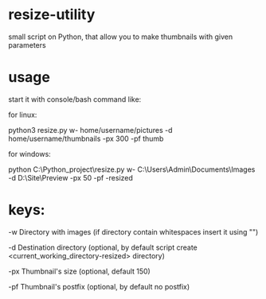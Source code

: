 # resize-utility
small script on Python, that allow you to make thumbnails with given parameters

# usage
start it with console/bash command like:

for linux:

python3 resize.py w- home/username/pictures -d home/username/thumbnails -px 300 -pf thumb

for windows:

python C:\Python_project\resize.py w- C:\Users\Admin\Documents\Images -d D:\Site\Preview -px 50 -pf -resized

# keys:

-w Directory with images (if directory contain whitespaces insert it using "")

-d Destination directory (optional, by default script create <current_working_directory-resized> directory)

-px Thumbnail's size (optional, default 150)

-pf Thumbnail's postfix (optional, by default no postfix)

